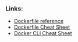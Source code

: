 ### Links:

- [Dockerfile reference](https://docs.docker.com/engine/reference/builder/)
- [Dockerfile Cheat Sheet](https://web.archive.org/web/20230124095645/https://kapeli.com/cheat_sheets/Dockerfile.docset/Contents/Resources/Documents/index)
- [Docker CLI Cheat Sheet](https://web.archive.org/web/20230124101211/https://devhints.io/docker)
